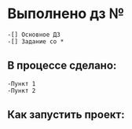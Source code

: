 # Выполнено дз №

    -[] Основное ДЗ
    -[] Задание со *

## В процессе сделано:

    -Пункт 1
    -Пункт 2 

## Как запустить проект:
